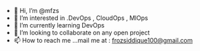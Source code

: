 - 👋 Hi, I’m @mfzs
- 👀 I’m interested in .DevOps , CloudOps , MlOps
- 🌱 I’m currently learning DevOps
- 💞️ I’m looking to collaborate on any open project
- 📫 How to reach me ...mail me at : frozsiddique100@gmail.com

<!---
mfzs/mfzs is a ✨ special ✨ repository because its `README.md` (this file) appears on your GitHub profile.
You can click the Preview link to take a look at your changes.
--->
